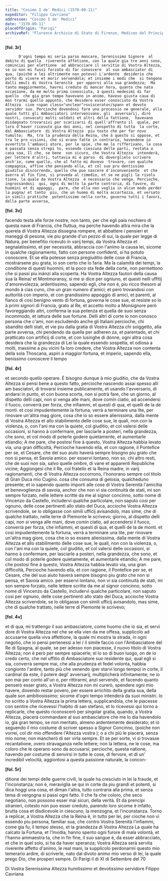 ```yaml
---
title: "Cosimo I de' Medici (1570-09-11)"
expeditor: "Filippo Cavriana"
addressee: "Cosimo I de' Medici"
date: "1570-09-11"
placeOfOrigin: "Parigi"
archiveRef: "Florence Archivio di Stato di Firenze, Mediceo del Principato, 554, fols. -"
---
```



**[fol. 3r]**


          D'ogni tempo mi seria parso mancare, Serenissimo Signore  al debito di quella  riverente affetione, con la quale gia tre anni sono, cominciai per elettione  ad abbracciare il servitio di Vostra Altezza, se io non mi fussi forzato di far conoscere  al suo ambasciator di qua, (poichè a lei altrimente non potevo) L'ardente  desiderio che porto di vivere et morir servendola; et insieme i modi che  si tengono dalli emuli di Vostra Serenità  per opporsi alla sua grandezza;  Ma tanto maggiormente, havrei creduto di mancar hora, quanto che nata  occasione, da me molto prima conosciuta, à questi medesimi di far quello  che gia gran tempo havevano in animo, havevo giusta caua di mos trarmi quello appunto, che desidero esser conosciuto da Vostra Altezza  cioe <span class="unclear">sviscerato</span> et devoto servidor suo. Percioche dovendosi fare una processio ne generale, alla quale tutti gli Ambasciatori intervenivano, gli  avversarij, dirò nostri, convocati molti soldati et altri della fattione,  havevano disdegnato trovarsivi per scaricarsi di quell'affronto il  quale, per loro d'haver ricevuto gia doi anni, nel conspetto di tutta  la corte, dal Ambasciatore  di Vostra Altezza  piu tosto che per far novo tumulto;  Ma, tra la prudenza della Reina, che à questo si oppose, et tra le pro visioni, che si erano fatte in contrario, havendone io avvertito l'ambasci atore, per le spie, che me lo rifferivano, la cosa è passata senza strepi to, essendo ciescuna delle parti, restata a casa soa, Il che, se bene  son sicuro, che Vostra Altezza  intenderà, per lettere d'altri, tuttavia mi è parso  di doverglielo scrivere anch'io, come quello, che al fatto mi dovevo  trovare, con qualche compagnia, affine che pensando ella, et col suo pru dentissimo giuditio discorrendo, quello che puo nascere d'inconveniente  et che averra al fin fine, si proveda al rimedio, et se ne pigli la risolu tione, la quale da Vostra Altezza  è necessario che venga. Percioche, ingrossandosi  qui, ogni di molto la parte contraria, di favore, di huomini et di appoggi,  pare, che ella non voglia in alcun modo perder la pugna/ et tanto  piu, che un huomo di molta accortezza, et versato in simili prattiche  potentissimo nella corte, governa tutti i favori, della parte avversa,
        


**[fol. 3v]**

 facendo testa alle forze nostre, non tanto, per che egli paia nochiero  di questa nave di Francia, che fluttua, ma perche havendo altra <span class="unclear">mira</span> che la querela di Vostra Altezza  dissegna rompere, et abbattere i pensieri et  maneggi di pesona, vie piu grande d'un pezzo di sui, la quale  per legge di Natura, per benefitio ricevuto in varij tempi, da Vostra Altezza  et segnalatissimo, et per necessità, abbraccia con  l'animo la causa  lei, sicome in qualche ragionamento, fatto con persone confidenti,  si ha potuto conoscere. Et se ella potesse senza pregiuditio delle  cose di Francia, mostrarsene piu grata, io son certo che lo faria. Ma  la calamità dei tempi, la conditione di questi huomini, et la poco sta fede della corte,  non permettono che si passi piu inánzi alla scoperta.  Ha Vostra Altezza  fautori della causa sua la Reina/ et Montmoransy, <span class="unclear">si</span> me si dice per ogniuno, et questi nelli uffitij d'amorevolezza,  ardentissimo, sapendo egli, che non è, piu ricco thesoro al mondo à cias cuno, che un gran numero d'amici; et però trovandosi con  auttorità  con imperio, et con  grandissimo appoggio di amici, et parenti, al <span class="unclear">fianco</span> di cosi benigno vento di fortuna, governa le cose sue, et resiste so lo à primi signori  di Francia, grato al Re, et accetto molto a Monsignore  però favoreggiando altri, conferma la sua potenza et quella de suoi  senza incommodo, et <span class="unclear">iattura</span> delle sue fortune. Delli altri di corte  io non conosco persona che c'ami, non escludendo anche gli Italiani  percioche, chi sbandito delli stati, et vie piu dalla gratia di Vostra Altezza  chi soiggetto, alla parte avversa, chi pendendo da quella per adheren za, et parentado, et chi pratticato con artificij di corte, et con  lusinghe di donne, ogni altra cosa desidera che la grandezza di Lei  la quale essendo sospetta, et odiosa a molti, massime a piu vicini  fa loro credere, che Vostra Altezza  non contenta della sola Thoscana, aspiri  a maggior fortuna, et imperio, sapendo ella, benissimo conoscere il tempo
        


**[fol. 4r]**

 et secondo quello operare. È bisogno dunque à mio giuditio, che da Vostra Altezza  si pensi bene a questo fatto, percioche nascendo assai spesso alli am basciatori, di trovarsi insieme publicamente, et usando l'avversario,  di andarsi in punto, et con buona scorta, non  si potrà fare, che un  giorno, al dispetto delli capi, non si venga alle mani, dove comin ciatio, ad accendersi il fuoco, converrà per forza, che infiammi, et  questi di qua, et quelli de la de monti. et cosi impudentemente  la fortuna, verrà a terminare una lite, per rinovare un'altra mag giore, cosa che io so essere alienissima, dalla mente di Vostra Altezza  et allo  stabilimento delle cose sue, le quali, non con  la violenza, o, con l'ani ma con  la quiete, col giuditio, et col valersi delle occasioni, si  hanno à confermare, per lasciarle a posteri, nella grandezza,  che sono, et col modo di poterle godere quietamente, et aumentarle  etiandio; A me pare, che postosi fine à questo, Vostra Altezza  habbia levato  via, una gran difficoltà, Percioche havendo ella, et con  ragione, il  Pontefice per se, et Cesare, che del suo aiuto haverà sempre bisogno  piu grato che non si pensa, et Savoia amico. per esservi lontano,  non so, chi altro resti, che de suoi non sia, salvo quelle ombre,  di vane et apparenti Republiche vicine; Aggiongesi che il Re,  col fratello  et la Reina madre, in varij ragionamenti, che di Vostra Altezza  occorrono, l'honorano sempre col titolo di Gran Duca mio Cugino.  cosa che consuma di gelosia, qualcheduno presente; et io sapendo  quanto importi alle cose di Vostra Serenità l'amicitia et benevoglienza di  savoia, anchor che non  vi sia continuità de stati, mi son sempre  forzato, nelle lettere scritte da me al signor concinno, sotto nome di  Vincenzo da Castello, includervi qualche particolare, non saputo cosi  per ognuno, delle cose pertinenti allo stato del Duca, accioche  Vostra Altezza  scrivendole, se lo obligasse con simili ufficij avisandolo, mas sime, che di qualche trattato, nelle terre di Piemonte le scrivevo;  giorno, al dispetto delli capi, non si venga alle mani, dove comin ciatio, ad accendersi il fuoco, converrà per forza, che infiammi, et  questi di qua, et quelli de la de monti. et cosi impudentemente  la fortuna, verrà a terminare una lite, per rinovare un'altra mag giore, cosa che io so essere alienissima, dalla mente di Vostra Altezza  et allo  stabilimento delle cose sue, le quali, non con  la violenza, o, con l'ani ma con  la quiete, col giuditio, et col valersi delle occasioni, si  hanno à confermare, per lasciarle a posteri, nella grandezza,  che sono, et col modo di poterle godere quietamente, et aumentarle  etiandio; A me pare, che postosi fine à questo, Vostra Altezza  habbia levato  via, una gran difficoltà, Percioche havendo ella, et con  ragione, il  Pontefice per se, et Cesare, che del suo aiuto haverà sempre bisogno  piu grato che non si pensa, et Savoia amico. per esservi lontano, non  vi sia continuità de stati, mi son sempre  forzato, nelle lettere scritte da me al signor concinno, sotto nome di  Vincenzo da Castello, includervi qualche particolare, non saputo cosi  per ognuno, delle cose pertinenti allo stato del Duca, accioche  Vostra Altezza  scrivendole, se lo obligasse con simili ufficij avisandolo, mas sime, che di qualche trattato, nelle terre di Piemonte le scrivevo;
        


**[fol. 4v]**

 et di qua, mi trattengo il suo ambasciatore, come huomo che io sia, et servi dore di Vostra Altezza  nel che se ella vien da me offesa, supplicolo  ad accusarne quella  viva affettione, la quale mi mostra la strada, in ogni negotio, che  io pensi pertenessi a lei / il simile faccio con l'Ambasciatore  del Re  di Spagna, al quale, se per adesso non piacesse, il nuovo titolo di  Vostra Altezza; non è però per sempre spiacerle; el lo so di buon luogo, on de io credo certo, che nel uffitio di Ambasciatore suo residente  qui, qual egli si sia, converrà sempre mai, che alla prudenza  et fedel volonta, habbia congionto l'ardire, tanto più che <span class="unclear">venendo</span> (per starvi longo tempo) in corte, il cardinal da este, il potere degl'  avversarij, multiplicherà infinitamente; ne io son mai per conto all'un o, per rittirarmi, anzi servendo, et facendo quanto penserò esser  grato, a Vostra Altezza  non mi curerò, spendere ogni mio havere, dovendo  restar povero, per essere arrichito della gratia sua, della quale  son ambitiosissimo; sicome d'ogni tempo intenderà da suoi ministri.  Io ho scritto a Vostra Altezza  la prima lettera, supplicandola, che le piacesse con sentire che ricevessi l'habito di san stefano, et lo ricevessi qui  torno a replicarle, che questo riconoscerò per singolar gratia,  quando, a Vostra Altezza, piacerà commandare  al suo ambasciatore  che me lo dia  havendolo io, gia gran tempo, se non  meritato, almeno ardentemente  desiderato; et io seguendo il mio costume di scriver spesso a Signor  Concinno, (poiche non vorrei, col dir mio offendere l'Altezza  vostra ); o a chi più le piacerà, senza mio nome; non  mancherò di ser virla sempre. Et se per sorte, vi si trovasse recantatione, overo  stravaganza nelle lettere; non la lettera, ne le cose, ma coloro che le  operano sono da accusarsi; percioche, questa natione, havendo  per costume di senvirsi in tutte le cose, di fervore, et di un'  incredibil velocità, aggiontosi a questa passione naturale, la concon-


**[fol. 5r]**

ditione dei tempi delle guerre civili, la quale ha cresciuto in lei  la fraude, et l'inconstanza; non è, meraviglia se qui in corte  da piu grandi et potenti, si dica hoggi una cosa, et diman  l'altra, tutto contraria alla prima, et senza tema di vergogna  si passi ogni fatto. Il che fa che coloro, che seco negotiano, non  possono esser mai sicuri, della verità. Et da prencipi stranieri,  cotesto non  puo esser creduto, parendo loro sicome è infatto, brutta cosa  et disdicevole in ciescuno, la menzogna, et l'inconstanza.  Torno a replicar, a Vostra Altezza  che la Reina è, in tutto per lei, per cioche non vi essendo piu persona, familiar sua, che contro Vostra  Serenità  l'infiammi, come gia fu, il tempo stesso, et la grandezza  di Vostra Altezza  La quale ha calcato la Fortuna, et l'Invidia,  hanno spento ogni furore di mala volontà, et l'hanno  ammaestra ta, che in fin fine, il suo sangue è, da esser abbracciato, et  che in quel solo, si ha da haver speranza; Vostra Altezza  serà servita riverente affetto d'animo, le real mani, la supplicolo  perdonarmi questo mio temerario ardire, di scriverle, nato dal divoto  animo mio verso di lei, la quale prego Dio, che prosperi sempre.  Di Parigi il di XI di Settembre del 70

 Di Vostra Serenissima Altezza  humilissimo et devotissimo servidore  Filippo Cavriana

